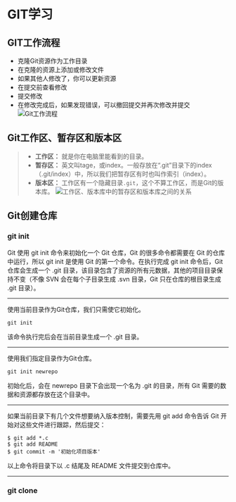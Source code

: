 # GIT学习
## GIT工作流程
- 克隆Git资源作为工作目录
- 在克隆的资源上添加或修改文件
- 如果其他人修改了，你可以更新资源
- 在提交前查看修改
- 提交修改
- 在修改完成后，如果发现错误，可以撤回提交并再次修改并提交
![Git工作流程](http://www.runoob.com/wp-content/uploads/2015/02/git-process.png)
## Git工作区、暂存区和版本区
> * **工作区：** 就是你在电脑里能看到的目录。
> * **暂存区：** 英文叫tage，或index。一般存放在“.git”目录下的index（.git/index）中，所以我们把暂存区有时也叫作索引（index）。
> * **版本区：** 工作区有一个隐藏目录`.git`，这个不算工作区，而是Git的版本库。
![工作区、版本库中的暂存区和版本库之间的关系](http://www.runoob.com/wp-content/uploads/2015/02/1352126739_7909.jpg)
## Git创建仓库
### git init

Git 使用 git init 命令来初始化一个 Git 仓库，Git 的很多命令都需要在 Git 的仓库中运行，所以 git init 是使用 Git 的第一个命令。在执行完成 git init 命令后，Git 仓库会生成一个 .git 目录，该目录包含了资源的所有元数据，其他的项目目录保持不变（不像 SVN 会在每个子目录生成 .svn 目录，Git 只在仓库的根目录生成 .git 目录）。

----

使用当前目录作为Git仓库，我们只需使它初始化。
```
git init 
```

该命令执行完后会在当前目录生成一个 .git 目录。

---

使用我们指定目录作为Git仓库。
```
git init newrepo
```

初始化后，会在 newrepo 目录下会出现一个名为 .git 的目录，所有 Git 需要的数据和资源都存放在这个目录中。

---

如果当前目录下有几个文件想要纳入版本控制，需要先用 git add 命令告诉 Git 开始对这些文件进行跟踪，然后提交：
```
$ git add *.c
$ git add README
$ git commit -m '初始化项目版本'
```

以上命令将目录下以 .c 结尾及 README 文件提交到仓库中。

---
### git clone


